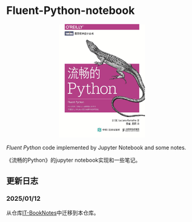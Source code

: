 # Fluent-Python-notebook

<center>
<img src="./assets/fluent-python.jpg" height="300px"></img>
</center>

<i>Fluent Python</i> code implemented by Jupyter Notebook and some notes.

《流畅的Python》的jupyter notebook实现和一些笔记。

## 更新日志

### 2025/01/12

从仓库[IT-BookNotes](https://github.com/coderyjc/IT-BookNotes)中迁移到本仓库。